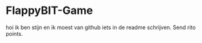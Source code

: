 # FlappyBIT-Game

hoi ik ben stijn en ik moest van github iets in de readme schrijven. Send rito points.
